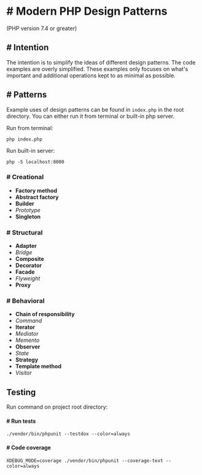 # # Modern PHP Design Patterns
(PHP version 7.4 or greater)

## # Intention
The intention is to simplify the ideas of different design patterns. The code examples are 
overly simplified. These examples only focuses on what's important and additional operations kept to as minimal as possible.

## # Patterns
Example uses of design patterns can be found in `index.php` in the root directory. You can either run it 
from terminal or built-in php server.

Run from terminal:
```console
php index.php
```

Run built-in server:
```console
php -S localhost:8000
```

### # Creational
* **Factory method**
* **Abstract factory**
* **Builder**
* *Prototype*
* **Singleton**

### # Structural
* **Adapter**
* *Bridge*
* **Composite**
* **Decorator**
* **Facade**
* *Flyweight*
* **Proxy**

### # Behavioral
* **Chain of responsibility**
* *Command*
* **Iterator**
* *Mediator*
* *Memento*
* **Observer**
* *State*
* **Strategy**
* **Template method**
* *Visitor*

## Testing
Run command on project root directory:

#### # Run tests
```console
./vendor/bin/phpunit --testdox --color=always
```

#### # Code coverage
```console
XDEBUG_MODE=coverage ./vendor/bin/phpunit --coverage-text --color=always
```